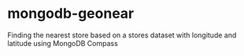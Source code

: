 # mongodb-geonear
Finding the nearest store based on a stores dataset with longitude and latitude using MongoDB Compass
